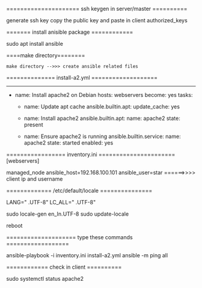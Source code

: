 ===================== ssh keygen in server/master  ==========

generate ssh key copy the public key and paste in client authorized_keys 


======= install anisible package ============

sudo apt install ansible 

====make directory========
	
	make directory -->>> create ansible related files 





============== install-a2.yml ===================


---
- name: Install apache2 on Debian
  hosts: webservers
  become: yes
  tasks:
    - name: Update apt cache
      ansible.builtin.apt:
        update_cache: yes

    - name: Install apache2
      ansible.builtin.apt:
        name: apache2
        state: present

    - name: Ensure apache2 is running
      ansible.builtin.service:
        name: apache2
        state: started
        enabled: yes





================= inventory.ini ======================[webservers]


managed_node ansible_host=192.168.100.101 ansible_user=star           ======>>>> client ip and username 



============= /etc/default/locale ===============


LANG="     .UTF-8"
LC_ALL="      .UTF-8"

sudo locale-gen en_In.UTF-8
sudo update-locale

reboot
	
==================== type these commands ==================



  ansible-playbook -i inventory.ini install-a2.yml
   ansible -m ping all


============ check in client   ==========


sudo systemctl status apache2


